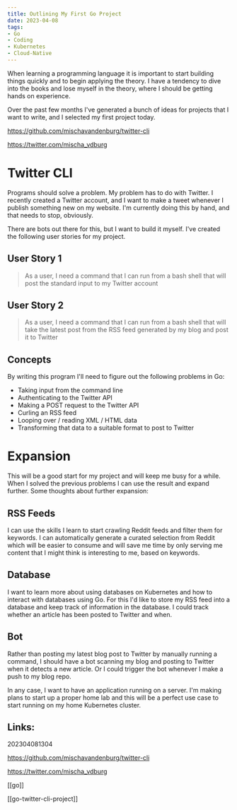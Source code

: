 ```yaml
---
title: Outlining My First Go Project
date: 2023-04-08
tags:
- Go
- Coding
- Kubernetes
- Cloud-Native
---
```


When learning a programming language it is important to start building things quickly and to begin applying the theory. I have a tendency to dive into the books and lose myself in the theory, where I should be getting hands on experience. 

Over the past few months I've generated a bunch of ideas for projects that I want to write, and I selected my first project today. 

https://github.com/mischavandenburg/twitter-cli

https://twitter.com/mischa_vdburg

# Twitter CLI

Programs should solve a problem. My problem has to do with Twitter. I recently created a Twitter account, and I want to make a tweet whenever I publish something new on my website. I'm currently doing this by hand, and that needs to stop, obviously. 

There are bots out there for this, but I want to build it myself. I've created the following user stories for my project.

## User Story 1

> As a user, I need a command that I can run from a bash shell that will post the standard input to my Twitter account

## User Story 2

> As a user, I need a command that I can run from a bash shell that will take the latest post from the RSS feed generated by my blog and post it to Twitter

## Concepts

By writing this program I'll need to figure out the following problems in Go:

* Taking input from the command line
* Authenticating to the Twitter API
* Making a POST request to the Twitter API 
* Curling an RSS feed
* Looping over / reading XML / HTML data
* Transforming that data to a suitable format to post to Twitter

# Expansion

This will be a good start for my project and will keep me busy for a while. When I solved the previous problems I can use the result and expand further. Some thoughts about further expansion:

## RSS Feeds

I can use the skills I learn to start crawling Reddit feeds and filter them for keywords. I can automatically generate a curated selection from Reddit which will be easier to consume and will save me time by only serving me content that I might think is interesting to me, based on keywords.

## Database

I want to learn more about using databases on Kubernetes and how to interact with databases using Go. For this I'd like to store my RSS feed into a database and keep track of information in the database. I could track whether an article has been posted to Twitter and when. 

## Bot

Rather than posting my latest blog post to Twitter by manually running a command, I should have a bot scanning my blog and posting to Twitter when it detects a new article. Or I could trigger the bot whenever I make a push to my blog repo. 

In any case, I want to have an application running on a server. I'm making plans to start up a proper home lab and this will be a perfect use case to start running on my home Kubernetes cluster. 

## Links:
202304081304

https://github.com/mischavandenburg/twitter-cli

https://twitter.com/mischa_vdburg

[[go]]

[[go-twitter-cli-project]]

